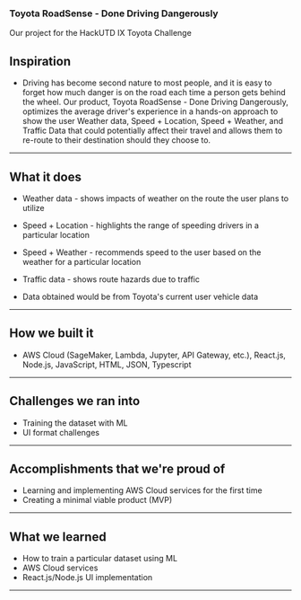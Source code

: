 ### Toyota RoadSense - Done Driving Dangerously
Our project for the HackUTD IX Toyota Challenge

**Inspiration**
---
- Driving has become second nature to most people, and it is easy to forget how much danger is on the road each time a person gets behind the wheel. Our product, Toyota RoadSense - Done Driving Dangerously, optimizes the average driver's experience in a hands-on approach to show the user Weather data, Speed + Location, Speed + Weather, and Traffic Data that could potentially affect their travel and allows them to re-route to their destination should they choose to.
---

**What it does**
---
- Weather data - shows impacts of weather on the route the user plans to utilize
- Speed + Location - highlights the range of speeding drivers in a particular location
- Speed + Weather - recommends speed to the user based on the weather for a particular location
- Traffic data - shows route hazards due to traffic

- Data obtained would be from Toyota's current user vehicle data
---

**How we built it**
---
- AWS Cloud (SageMaker, Lambda, Jupyter, API Gateway, etc.), React.js, Node.js, JavaScript, HTML, JSON, Typescript
---

**Challenges we ran into**
---
- Training the dataset with ML
- UI format challenges
---

**Accomplishments that we're proud of**
---
- Learning and implementing AWS Cloud services for the first time
- Creating a minimal viable product (MVP)
---

**What we learned**
---
- How to train a particular dataset using ML
- AWS Cloud services
- React.js/Node.js UI implementation
---
